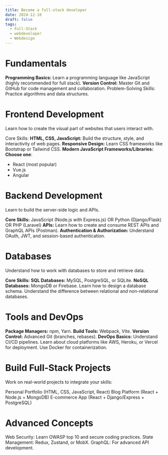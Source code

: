 ```yaml
---
title: Become a full-stack developer
date: 2024-12-10
draft: false
tags:
  - Full-Stack
  - webdeveloper
  - Webdesign
---
```

# Fundamentals
**Programming Basics:** Learn a programming language like JavaScript (highly recommended for full stack).
**Version Control:** Master Git and GitHub for code management and collaboration.
Problem-Solving Skills: Practice algorithms and data structures.

# Frontend Development
Learn how to create the visual part of websites that users interact with.

Core Skills:
**HTML, CSS, JavaScript:** Build the structure, style, and interactivity of web pages.
**Responsive Design:** Learn CSS frameworks like Bootstrap or Tailwind CSS.
**Modern JavaScript Frameworks/Libraries: Choose one**:
- React (most popular)
- Vue.js
- Angular

# Backend Development
Learn to build the server-side logic and APIs.

**Core Skills:**
JavaScript (Node.js with Express.js)
OR Python (Django/Flask)
OR PHP (Laravel)
**APIs:** Learn how to create and consume REST APIs and GraphQL APIs (Postman).
**Authentication & Authorization:** Understand OAuth, JWT, and session-based authentication.

# Databases
Understand how to work with databases to store and retrieve data.

**Core Skills:**
**SQL Databases:** MySQL, PostgreSQL, or SQLite.
**NoSQL Databases:** MongoDB or Firebase.
Learn how to design a database schema.
Understand the difference between relational and non-relational databases.

# Tools and DevOps
**Package Managers:** npm, Yarn.
**Build Tools:** Webpack, Vite.
**Version Control:** Advanced Git (branches, rebases).
**DevOps Basics:**
Understand CI/CD pipelines.
Learn about cloud platforms like AWS, Heroku, or Vercel for deployment.
Use Docker for containerization.

# Build Full-Stack Projects
Work on real-world projects to integrate your skills:

Personal Portfolio (HTML, CSS, JavaScript, React)
Blog Platform (React + Node.js + MongoDB)
E-commerce App (React + Django/Express + PostgreSQL)

# Advanced Concepts
Web Security: Learn OWASP top 10 and secure coding practices.
State Management: Redux, Zustand, or MobX.
GraphQL: For advanced API development.

